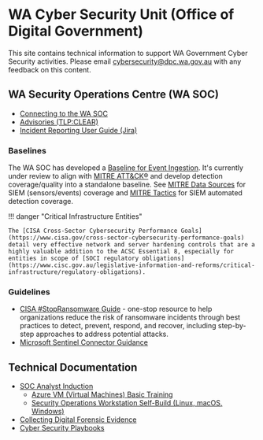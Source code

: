 # WA Cyber Security Unit (Office of Digital Government)

This site contains technical information to support WA Government Cyber Security activities. Please email cybersecurity@dpc.wa.gov.au with any feedback on this content.

## WA Security Operations Centre (WA SOC)

- [Connecting to the WA SOC](onboarding.md)    
- [Advisories (TLP:CLEAR)](advisories.md)
- [Incident Reporting User Guide (Jira)](docs/incident-reporting.md)

### Baselines

The WA SOC has developed a [Baseline for Event Ingestion](onboarding/baseline-event-ingestion.md). It's currently under review to align with [MITRE ATT&CK®](https://attack.mitre.org) and develop detection coverage/quality into a standalone baseline. See [MITRE Data Sources](https://attack.mitre.org/datasources/) for SIEM (sensors/events) coverage and [MITRE Tactics](https://attack.mitre.org/tactics/enterprise/) for SIEM automated detection coverage.


!!! danger "Critical Infrastructure Entities"

    The [CISA Cross-Sector Cybersecurity Performance Goals](https://www.cisa.gov/cross-sector-cybersecurity-performance-goals) detail very effective network and server hardening controls that are a highly valuable addition to the ACSC Essential 8, especially for entities in scope of [SOCI regulatory obligations](https://www.cisc.gov.au/legislative-information-and-reforms/critical-infrastructure/regulatory-obligations).


### Guidelines

- [CISA #StopRansomware Guide](https://www.cisa.gov/resources-tools/resources/stopransomware-guide) - one-stop resource to help organizations reduce the risk of ransomware incidents through best practices to detect, prevent, respond, and recover, including step-by-step approaches to address potential attacks.
- [Microsoft Sentinel Connector Guidance](onboarding/sentinel-guidance.md)


## Technical Documentation

- [SOC Analyst Induction](docs/analyst-induction.md)
  - [Azure VM (Virtual Machines) Basic Training](docs/azure-basics.md)
  - [Security Operations Workstation Self-Build (Linux, macOS, Windows)](docs/workstations.md)
- [Collecting Digital Forensic Evidence](docs/collecting-evidence.md)
- [Cyber Security Playbooks](docs/playbooks.md)





<script>
    if (window.location.hash && window.location.hash[1] === "/") {
        var location_parts = window.location.hash.slice(1).split("?id=");
        window.location.hash = '';
        if (location_parts[1]) {
            window.location.hash = location_parts[1];
        }
        window.location.pathname = window.location.pathname + location_parts[0].replace(".md", "");
    }
</script>